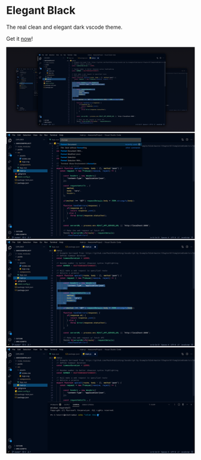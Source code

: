 # Elegant Black

The real clean and elegant dark vscode theme.

Get it [now](https://marketplace.visualstudio.com/items?itemName=elegant-black)!


![Elegant Black windows](/images/0.png?raw=true)
![Elegant Black window 1](/images/1.png?raw=true)
![Elegant Black window 2](/images/2.png?raw=true)
![Elegant Black window 3](/images/3.png?raw=true)

